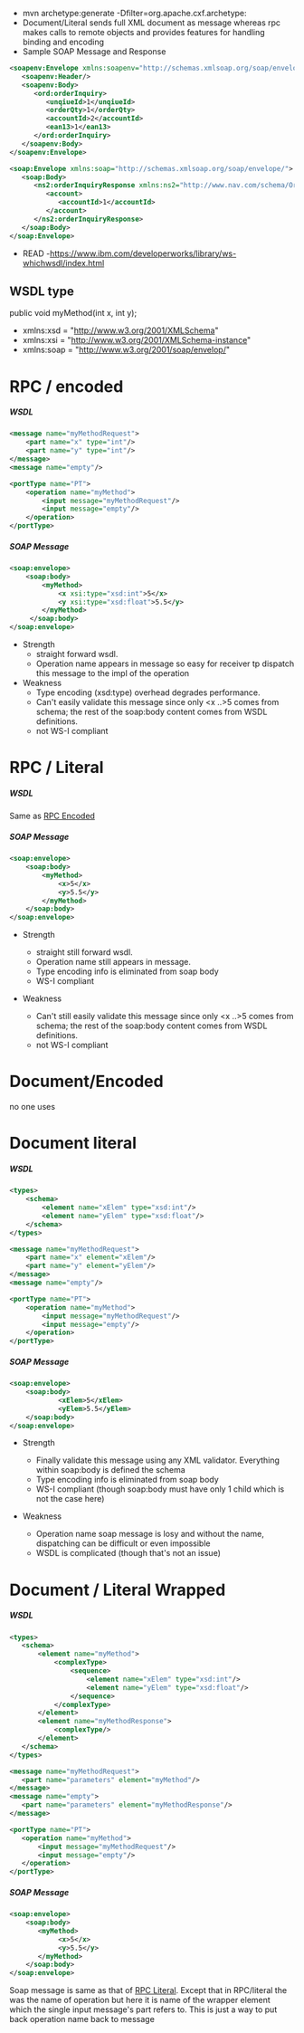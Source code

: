 * mvn archetype:generate -Dfilter=org.apache.cxf.archetype:
* Document/Literal sends full XML document as message whereas rpc makes calls to remote objects and provides features for handling binding and encoding
* Sample SOAP Message and Response
```xml
<soapenv:Envelope xmlns:soapenv="http://schemas.xmlsoap.org/soap/envelope/" xmlns:ord="http://www.nav.com/schema/Order">
   <soapenv:Header/>
   <soapenv:Body>
      <ord:orderInquiry>
         <unqiueId>1</unqiueId>
         <orderQty>1</orderQty>
         <accountId>2</accountId>
         <ean13>1</ean13>
      </ord:orderInquiry>
   </soapenv:Body>
</soapenv:Envelope>

<soap:Envelope xmlns:soap="http://schemas.xmlsoap.org/soap/envelope/">
   <soap:Body>
      <ns2:orderInquiryResponse xmlns:ns2="http://www.nav.com/schema/Order">
         <account>
            <accountId>1</accountId>
         </account>
      </ns2:orderInquiryResponse>
   </soap:Body>
</soap:Envelope>

```
* READ -https://www.ibm.com/developerworks/library/ws-whichwsdl/index.html
## WSDL type
public void myMethod(int x, int y);
* xmlns:xsd = "http://www.w3.org/2001/XMLSchema"
* xmlns:xsi = "http://www.w3.org/2001/XMLSchema-instance"
* xmlns:soap = "http://www.w3.org/2001/soap/envelop/"
# RPC / encoded

##### WSDL
```xml
<message name="myMethodRequest">
    <part name="x" type="int"/>
    <part name="y" type="int"/>
</message>
<message name="empty"/>

<portType name="PT">
    <operation name="myMethod">
        <input message="myMethodRequest"/>
        <input message="empty"/>
    </operation>
</portType>
```
##### SOAP Message
```xml
<soap:envelope>
    <soap:body> 
        <myMethod>
            <x xsi:type="xsd:int">5</x>
            <y xsi:type="xsd:float">5.5</y>
        </myMethod>
     </soap:body> 
</soap:envelope>         
```
* Strength 
    - straight forward wsdl.
    - Operation name appears in message so easy for receiver tp dispatch this message to the impl of the operation
* Weakness 
    - Type encoding (xsd:type) overhead degrades performance. 
    - Can't easily validate this message since only <x ..>5</x> comes from schema; the rest of the soap:body content comes from WSDL definitions.
    - not WS-I compliant
    
 # RPC / Literal
##### WSDL
Same as  [RPC Encoded](#rpc--encoded) 

##### SOAP Message
```xml
<soap:envelope>
    <soap:body> 
        <myMethod>
            <x>5</x>
            <y>5.5</y>
        </myMethod>
    </soap:body>
</soap:envelope>          
```
* Strength 
    - straight still forward wsdl.
    - Operation name still appears in message.
    - Type encoding info is eliminated from soap body
    - WS-I compliant
    
* Weakness 
    - Can't still easily validate this message since only <x ..>5</x> comes from schema; the rest of the soap:body content comes from WSDL definitions.
    - not WS-I compliant

# Document/Encoded 
no one uses

# Document literal

##### WSDL
```xml
<types>
    <schema>
        <element name="xElem" type="xsd:int"/>
        <element name="yElem" type="xsd:float"/>
    </schema>
</types>

<message name="myMethodRequest">
    <part name="x" element="xElem"/>
    <part name="y" element="yElem"/>
</message>
<message name="empty"/>

<portType name="PT">
    <operation name="myMethod">
        <input message="myMethodRequest"/>
        <input message="empty"/>
    </operation>
</portType>
```

##### SOAP Message

```xml
<soap:envelope>
    <soap:body> 
            <xElem>5</xElem>
            <yElem>5.5</yElem>
    </soap:body>
</soap:envelope>          
```
* Strength 
    - Finally validate this message using any XML validator. Everything within soap:body is defined the schema
    - Type encoding info is eliminated from soap body
    - WS-I compliant (though soap:body must have only 1 child which is not the case here)
    
* Weakness 
    - Operation name soap message is losy and without the name, dispatching can be difficult or even impossible
    - WSDL is complicated (though that's not an issue)
 
 # Document / Literal Wrapped
 
 ##### WSDL
 ```xml
<types>
    <schema>
        <element name="myMethod">
            <complexType>
                <sequence>
                    <element name="xElem" type="xsd:int"/>
                    <element name="yElem" type="xsd:float"/>
                </sequence>
            </complexType>
        </element>
        <element name="myMethodResponse">
            <complexType/>
        </element>
    </schema>
</types>

<message name="myMethodRequest">
    <part name="parameters" element="myMethod"/>
</message>
<message name="empty">
    <part name="parameters" element="myMethodResponse"/>
</message>

<portType name="PT">
    <operation name="myMethod">
        <input message="myMethodRequest"/>
        <input message="empty"/>
    </operation>
</portType>
```
 ##### SOAP Message
 
 ```xml
 <soap:envelope>
     <soap:body>
        <myMethod>
             <x>5</x>
             <y>5.5</y>
        </myMethod> 
     </soap:body>
 </soap:envelope>          
 ```

Soap message is same as that of [RPC Literal](#rpc--literal). Except that in RPC/literal the <myMethod> was the name of operation but here it is name of the wrapper element which the single input message's part refers to. This is just a way to put back operation name back to message 
